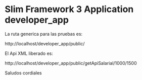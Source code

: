 # Slim Framework 3  Application developer_app

La ruta generica para las pruebas es:

http://localhost/developer_app/public/

El Api XML liberado es:

http://localhost/developer_app/public/getApiSalarial/1000/1500

Saludos cordiales
